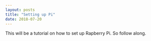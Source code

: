```yaml
---
layout: posts
title: "Setting up Pi"
date: 2018-07-20
---
```


This will be a tutorial on how to set up Rapberry Pi. So follow along.
